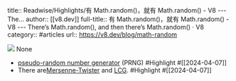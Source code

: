 title:: Readwise/Highlights/有 Math.random()，就有 Math.random() - V8 --- The...
author:: [[v8.dev]]
full-title:: 有 Math.random()，就有 Math.random() - V8 --- There’s Math.random(), and then there’s Math.random() · V8
category:: #articles
url:: https://v8.dev/blog/math-random

![](https://readwise-assets.s3.amazonaws.com/static/images/article0.00998d930354.png)
None

- [pseudo-random number generator](https://en.wikipedia.org/wiki/Pseudorandom_number_generator) (PRNG) #Highlight #[[2024-04-07]]
- There are[Mersenne-Twister](https://en.wikipedia.org/wiki/Mersenne_Twister) and [LCG](https://en.wikipedia.org/wiki/Linear_congruential_generator). #Highlight #[[2024-04-07]]